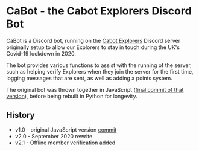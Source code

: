 # CaBot - the Cabot Explorers Discord Bot
CaBot is a Discord bot, running on the [Cabot Explorers](https://cabotexplorers.org.uk) Discord server originally setup to allow our Explorers to stay in touch during the UK's Covid-19 lockdown in 2020.

The bot provides various functions to assist with the running of the server, such as helping verify Explorers when they join the server for the first time, logging messages that are sent, as well as adding a points system.

The original bot was thrown together in JavaScript ([final commit of that version](https://github.com/CabotExplorers/CaBot/tree/50fa4122471f9e367502949de6c48c560bf28656)), before being rebuilt in Python for longevity.

## History
* v1.0 - original JavaScript version [commit](https://github.com/CabotExplorers/CaBot/tree/50fa4122471f9e367502949de6c48c560bf28656)
* v2.0 - September 2020 rewrite
* v2.1 - Offline member verification added

